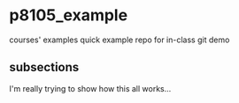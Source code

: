 # p8105_example
courses' examples
quick example repo for in-class git demo

## subsections
I'm really trying to show how this all works...
